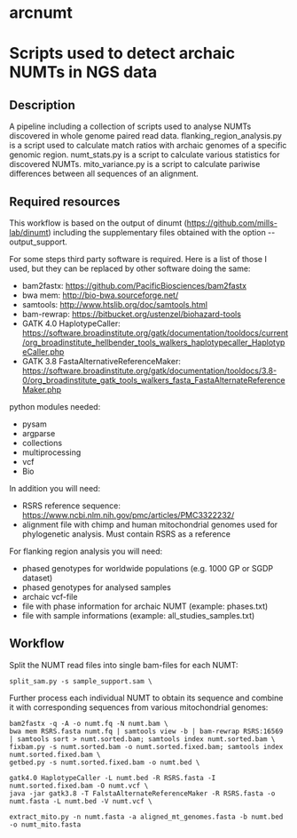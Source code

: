 # arcnumt
Scripts used to detect archaic NUMTs in NGS data
================================================

Description
-----------

A pipeline including a collection of scripts used to analyse NUMTs discovered in whole genome paired read data.
flanking_region_analysis.py is a script used to calculate match ratios with archaic genomes of a specific genomic region.
numt_stats.py is a script to calculate various statistics for discovered NUMTs.
mito_variance.py is a script to calculate pariwise differences between all sequences of an alignment.

Required resources
------------------

This workflow is based on the output of dinumt (https://github.com/mills-lab/dinumt) including the supplementary files obtained with the option --output_support.

For some steps third party software is required. Here is a list of those I used, but they can be replaced by other software doing the same:
* bam2fastx: https://github.com/PacificBiosciences/bam2fastx
* bwa mem: http://bio-bwa.sourceforge.net/
* samtools: http://www.htslib.org/doc/samtools.html
* bam-rewrap: https://bitbucket.org/ustenzel/biohazard-tools
* GATK 4.0 HaplotypeCaller: https://software.broadinstitute.org/gatk/documentation/tooldocs/current/org_broadinstitute_hellbender_tools_walkers_haplotypecaller_HaplotypeCaller.php
* GATK 3.8 FastaAlternativeReferenceMaker: https://software.broadinstitute.org/gatk/documentation/tooldocs/3.8-0/org_broadinstitute_gatk_tools_walkers_fasta_FastaAlternateReferenceMaker.php


python modules needed:
* pysam
* argparse
* collections
* multiprocessing
* vcf
* Bio


In addition you will need:
* RSRS reference sequence: https://www.ncbi.nlm.nih.gov/pmc/articles/PMC3322232/
* alignment file with chimp and human mitochondrial genomes used for phylogenetic analysis. Must contain RSRS as a reference

For flanking region analysis you will need:
* phased genotypes for worldwide populations (e.g. 1000 GP or SGDP dataset)
* phased genotypes for analysed samples
* archaic vcf-file
* file with phase information for archaic NUMT (example: phases.txt)
* file with sample informations (example: all_studies_samples.txt)

Workflow
--------
Split the NUMT read files into single bam-files for each NUMT:
~~~
split_sam.py -s sample_support.sam \
~~~
Further process each individual NUMT to obtain its sequence and combine it with corresponding sequences from various mitochondrial genomes:
~~~
bam2fastx -q -A -o numt.fq -N numt.bam \
bwa mem RSRS.fasta numt.fq | samtools view -b | bam-rewrap RSRS:16569 | samtools sort > numt.sorted.bam; samtools index numt.sorted.bam \
fixbam.py -s numt.sorted.bam -o numt.sorted.fixed.bam; samtools index numt.sorted.fixed.bam \
getbed.py -s numt.sorted.fixed.bam -o numt.bed \

gatk4.0 HaplotypeCaller -L numt.bed -R RSRS.fasta -I numt.sorted.fixed.bam -O numt.vcf \
java -jar gatk3.8 -T FalstaAlternateReferenceMaker -R RSRS.fasta -o numt.fasta -L numt.bed -V numt.vcf \

extract_mito.py -n numt.fasta -a aligned_mt_genomes.fasta -b numt.bed -o numt_mito.fasta
~~~
